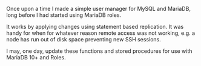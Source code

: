 Once upon a time I made a simple user manager for MySQL and MariaDB, long before I had started using MariaDB roles.

It works by applying changes using statement based replication. It was handy for when for whatever reason remote access was not working, e.g. a node has run out of disk space preventing new SSH sessions.

I may, one day, update these functions and stored procedures for use with MariaDB 10+ and Roles.

